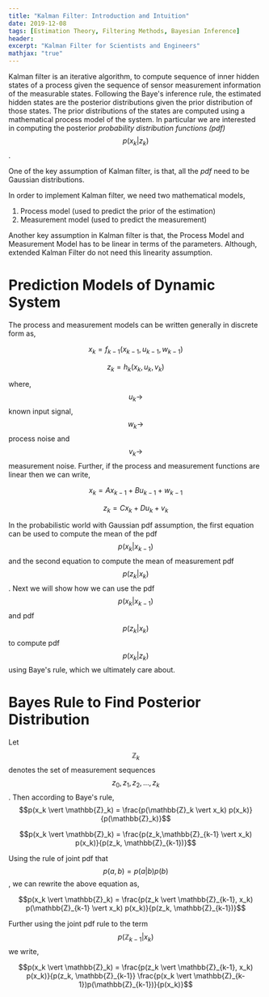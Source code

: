 ```yaml
---
title: "Kalman Filter: Introduction and Intuition"
date: 2019-12-08
tags: [Estimation Theory, Filtering Methods, Bayesian Inference]
header:
excerpt: "Kalman Filter for Scientists and Engineers"
mathjax: "true"
---
```


Kalman filter is an iterative algorithm, to compute sequence of inner hidden states of a process given the sequence of sensor measurement information of the measurable states. Following the Baye's inference rule, the estimated hidden states are the posterior distributions given the prior distribution of those states. The prior distributions of the states are computed using a mathematical process model of the system. In particular we are interested in computing the posterior *probability distribution functions (pdf)* $$p(x_k \vert z_k)$$.

One of the key assumption of Kalman filter, is that, all the *pdf* need to be Gaussian distributions.

In order to implement Kalman filter, we need two mathematical models,
1. Process model (used to predict the prior of the estimation)
2. Measurement model (used to predict the measurement)

Another key assumption in Kalman filter is that, the Process Model and Measurement Model has to be linear in terms of the parameters. Although, extended Kalman Filter do not need this linearity assumption.

# Prediction Models of Dynamic System
The process and measurement models can be written generally in discrete form as,

$$x_k = f_{k-1}(x_{k-1}, u_{k-1}, w_{k-1})$$

$$z_k = h_k(x_k, u_k, v_k)$$

where, $$u_k \rightarrow$$ known input signal, $$w_k \rightarrow$$ process noise and $$v_k \rightarrow$$ measurement noise. Further, if the process and measurement functions are linear then we can write,

$$x_k = Ax_{k-1} + Bu_{k-1} + w_{k-1}$$

$$z_k = Cx_{k} + Du_{k} + v_{k}$$

In the probabilistic world with Gaussian pdf assumption, the first equation can be used to compute the mean of the pdf $$p(x_k \vert x_{k-1})$$ and the second equation to compute the mean of measurement pdf $$p(z_k \vert x_k)$$. Next we will show how we can use the pdf $$p(x_k \vert x_{k-1})$$ and pdf $$p(z_k \vert x_k)$$ to compute pdf $$p(x_k \vert z_k)$$ using Baye's rule, which we ultimately care about.

# Bayes Rule to Find Posterior Distribution
Let $$\mathbb{Z}_k$$ denotes the set of measurement sequences $${z_0, z_1, z_2, \dots, z_k}$$. Then according to Baye's rule,
$$p(x_k \vert \mathbb{Z}_k) = \frac{p(\mathbb{Z}_k \vert x_k) p(x_k)}{p(\mathbb{Z}_k)}$$

$$p(x_k \vert \mathbb{Z}_k) = \frac{p(z_k,\mathbb{Z}_{k-1} \vert x_k) p(x_k)}{p(z_k, \mathbb{Z}_{k-1})}$$

Using the rule of joint pdf that $$p(a, b) = p(a \vert b) p(b)$$, we can rewrite the above equation as,

$$p(x_k \vert \mathbb{Z}_k) = \frac{p(z_k \vert \mathbb{Z}_{k-1}, x_k) p(\mathbb{Z}_{k-1} \vert x_k) p(x_k)}{p(z_k, \mathbb{Z}_{k-1})}$$

Further using the joint pdf rule to the term $$p(\mathbb{Z}_{k-1} \vert x_k)$$ we write,

$$p(x_k \vert \mathbb{Z}_k) = \frac{p(z_k \vert \mathbb{Z}_{k-1}, x_k) p(x_k)}{p(z_k, \mathbb{Z}_{k-1}} \frac{p(x_k \vert \mathbb{Z}_{k-1})p(\mathbb{Z}_{k-1})}{p(x_k)}$$


  <!--image: "/images/posts/kalman_post_header_image.png"-->
